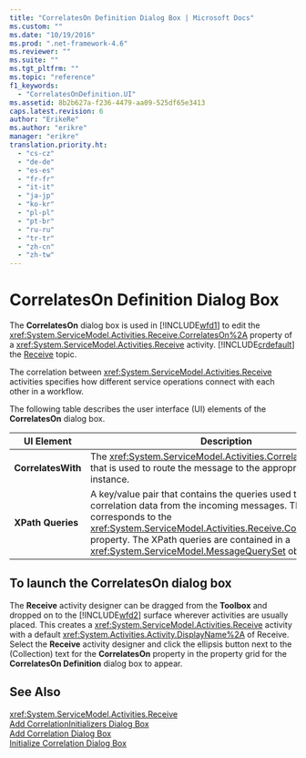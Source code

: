 ```yaml
---
title: "CorrelatesOn Definition Dialog Box | Microsoft Docs"
ms.custom: ""
ms.date: "10/19/2016"
ms.prod: ".net-framework-4.6"
ms.reviewer: ""
ms.suite: ""
ms.tgt_pltfrm: ""
ms.topic: "reference"
f1_keywords: 
  - "CorrelatesOnDefinition.UI"
ms.assetid: 8b2b627a-f236-4479-aa09-525df65e3413
caps.latest.revision: 6
author: "ErikeRe"
ms.author: "erikre"
manager: "erikre"
translation.priority.ht: 
  - "cs-cz"
  - "de-de"
  - "es-es"
  - "fr-fr"
  - "it-it"
  - "ja-jp"
  - "ko-kr"
  - "pl-pl"
  - "pt-br"
  - "ru-ru"
  - "tr-tr"
  - "zh-cn"
  - "zh-tw"
---
```

# CorrelatesOn Definition Dialog Box
The **CorrelatesOn** dialog box is used in [!INCLUDE[wfd1](../workflow-designer/includes/wfd1_md.md)] to edit the <xref:System.ServiceModel.Activities.Receive.CorrelatesOn%2A> property of a <xref:System.ServiceModel.Activities.Receive> activity. [!INCLUDE[crdefault](../test/includes/crdefault_md.md)] the [Receive](../workflow-designer/receive-activity-designer.md) topic.  
  
 The correlation between <xref:System.ServiceModel.Activities.Receive> activities specifies how different service operations connect with each other in a workflow.  
  
 The following table describes the user interface (UI) elements of the **CorrelatesOn** dialog box.  
  
|UI Element|Description|  
|----------------|-----------------|  
|**CorrelatesWith**|The <xref:System.ServiceModel.Activities.CorrelationHandle> that is used to route the message to the appropriate workflow instance.|  
|**XPath Queries**|A key/value pair that contains the queries used to extract correlation data from the incoming messages. This corresponds to the <xref:System.ServiceModel.Activities.Receive.CorrelatesOn%2A> property. The XPath queries are contained in a <xref:System.ServiceModel.MessageQuerySet> object.|  
  
## To launch the CorrelatesOn dialog box  
 The **Receive** activity designer can be dragged from the **Toolbox** and dropped on to the [!INCLUDE[wfd2](../workflow-designer/includes/wfd2_md.md)] surface wherever activities are usually placed. This creates a <xref:System.ServiceModel.Activities.Receive> activity with a default <xref:System.Activities.Activity.DisplayName%2A> of Receive. Select the **Receive** activity designer and click the ellipsis button next to the (Collection) text for the **CorrelatesOn** property in the property grid for the **CorrelatesOn Definition** dialog box to appear.  
  
## See Also  
 <xref:System.ServiceModel.Activities.Receive>   
 [Add CorrelationInitializers Dialog Box](../workflow-designer/add-correlationinitializers-dialog-box.md)   
 [Add Correlation Dialog Box](http://msdn.microsoft.com/en-us/9e41a149-e8ab-41b1-8886-ea06a63041b6)   
 [Initialize Correlation Dialog Box](../workflow-designer/initialize-correlation-dialog-box.md)